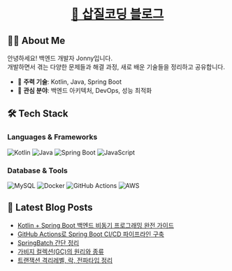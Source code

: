 <h1 align="center">
    <a href="https://jonny-cho.github.io/" target="_blank">🚀 삽질코딩 블로그</a>
</h1>

## 👨‍💻 About Me

안녕하세요! 백엔드 개발자 Jonny입니다.  
개발하면서 겪는 다양한 문제들과 해결 과정, 새로 배운 기술들을 정리하고 공유합니다.

- 🔧 **주력 기술**: Kotlin, Java, Spring Boot
- 🌱 **관심 분야**: 백엔드 아키텍처, DevOps, 성능 최적화

## 🛠 Tech Stack

### Languages & Frameworks
![Kotlin](https://img.shields.io/badge/Kotlin-7F52FF?style=flat-square&logo=kotlin&logoColor=white)
![Java](https://img.shields.io/badge/Java-ED8B00?style=flat-square&logo=openjdk&logoColor=white)
![Spring Boot](https://img.shields.io/badge/Spring%20Boot-6DB33F?style=flat-square&logo=spring-boot&logoColor=white)
![JavaScript](https://img.shields.io/badge/JavaScript-F7DF1E?style=flat-square&logo=javascript&logoColor=black)

### Database & Tools
![MySQL](https://img.shields.io/badge/MySQL-4479A1?style=flat-square&logo=mysql&logoColor=white)
![Docker](https://img.shields.io/badge/Docker-2496ED?style=flat-square&logo=docker&logoColor=white)
![GitHub Actions](https://img.shields.io/badge/GitHub%20Actions-2088FF?style=flat-square&logo=github-actions&logoColor=white)
![AWS](https://img.shields.io/badge/AWS-232F3E?style=flat-square&logo=amazon-aws&logoColor=white)

## 📝 Latest Blog Posts

<!-- BLOG-POST-LIST:START -->
- [Kotlin + Spring Boot 백엔드 비동기 프로그래밍 완전 가이드](https://jonny-cho.github.io/kotlin/2025-07-01-kotlin-spring-async-programming/)
- [GitHub Actions로 Spring Boot CI/CD 파이프라인 구축](https://jonny-cho.github.io/devops/2025-07-01-github-actions-spring-boot-cicd/)
- [SpringBatch 간단 정리](https://jonny-cho.github.io/spring/2021-07-14-springbatch/)
- [가비지 컬렉션&lpar;GC&rpar;의 원리와 종류](https://jonny-cho.github.io/java/2021-06-01-garbage-collection/)
- [트랜잭션 격리레벨, 락, 전파타입 정리](https://jonny-cho.github.io/database/2021-05-27-transaction-isolation-level/)
<!-- BLOG-POST-LIST:END -->

